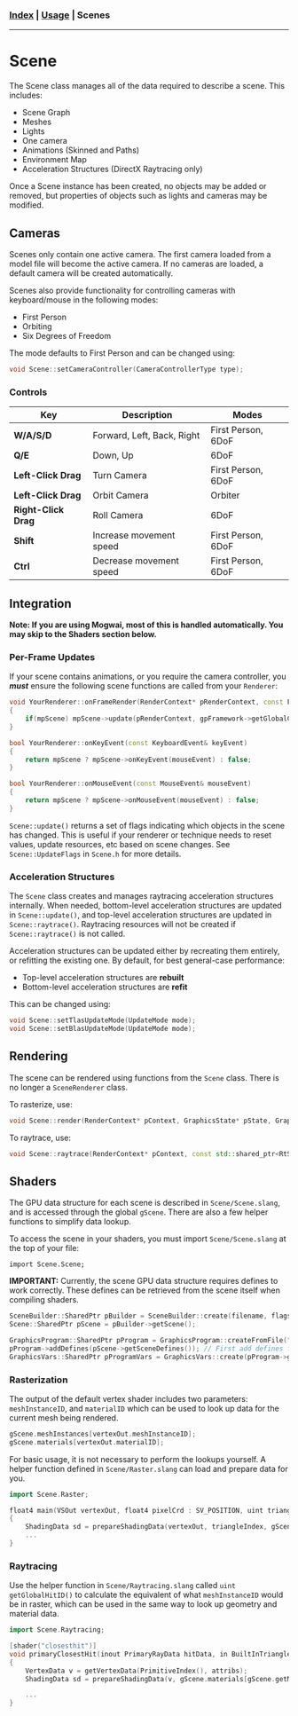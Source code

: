 ### [Index](../index.md) | [Usage](./index.md) | Scenes

--------

# Scene

The Scene class manages all of the data required to describe a scene. This includes:
- Scene Graph
- Meshes
- Lights
- One camera
- Animations (Skinned and Paths)
- Environment Map
- Acceleration Structures (DirectX Raytracing only)

Once a Scene instance has been created, no objects may be added or removed, but properties of objects such as lights and cameras may be modified.

## Cameras

Scenes only contain one active camera. The first camera loaded from a model file will become the active camera. If no cameras are loaded, a default camera will be created automatically.

Scenes also provide functionality for controlling cameras with keyboard/mouse in the following modes:
- First Person
- Orbiting
- Six Degrees of Freedom

The mode defaults to First Person and can be changed using:
```c++
void Scene::setCameraController(CameraControllerType type);
```

### Controls

| Key | Description | Modes |
| --- |-------------|-------|
| **W/A/S/D** | Forward, Left, Back, Right | First Person, 6DoF |
| **Q/E** | Down, Up | 6DoF |
| **Left-Click Drag** | Turn Camera | First Person, 6DoF |
| **Left-Click Drag** | Orbit Camera | Orbiter |
| **Right-Click Drag** | Roll Camera | 6DoF |
| **Shift** | Increase movement speed | First Person, 6DoF |
| **Ctrl** | Decrease movement speed | First Person, 6DoF |


## Integration

**Note: If you are using Mogwai, most of this is handled automatically. You may skip to the Shaders section below.**

### Per-Frame Updates

If your scene contains animations, or you require the camera controller, you ***must*** ensure the following scene functions are called from your `Renderer`:
```c++
void YourRenderer::onFrameRender(RenderContext* pRenderContext, const Fbo::SharedPtr& pTargetFbo)
{
    if(mpScene) mpScene->update(pRenderContext, gpFramework->getGlobalClock().now());
}

bool YourRenderer::onKeyEvent(const KeyboardEvent& keyEvent)
{
    return mpScene ? mpScene->onKeyEvent(mouseEvent) : false;
}

bool YourRenderer::onMouseEvent(const MouseEvent& mouseEvent)
{
    return mpScene ? mpScene->onMouseEvent(mouseEvent) : false;
}
```

`Scene::update()` returns a set of flags indicating which objects in the scene has changed. This is useful if your renderer or technique needs to reset values, update resources, etc based on scene changes. See `Scene::UpdateFlags` in `Scene.h` for more details.

### Acceleration Structures

The `Scene` class creates and manages raytracing acceleration structures internally. When needed, bottom-level acceleration structures are updated in `Scene::update()`, and top-level acceleration structures are updated in `Scene::raytrace()`. Raytracing resources will not be created if `Scene::raytrace()` is not called.

Acceleration structures can be updated either by recreating them entirely, or refitting the existing one. By default, for best general-case performance:
- Top-level acceleration structures are **rebuilt**
- Bottom-level acceleration structures are **refit**

This can be changed using:
```c++
void Scene::setTlasUpdateMode(UpdateMode mode);
void Scene::setBlasUpdateMode(UpdateMode mode);
```

## Rendering

The scene can be rendered using functions from the `Scene` class. There is no longer a `SceneRenderer` class.

To rasterize, use:
```c++
void Scene::render(RenderContext* pContext, GraphicsState* pState, GraphicsVars* pVars, RenderFlags flags = RenderFlags::None);
```

To raytrace, use:
```c++
void Scene::raytrace(RenderContext* pContext, const std::shared_ptr<RtState>& pState, const std::shared_ptr<RtProgramVars>& pVars, uvec3 dispatchDims);
```

## Shaders

The GPU data structure for each scene is described in `Scene/Scene.slang`, and is accessed through the global `gScene`. There are also a few helper functions to simplify data lookup. 

To access the scene in your shaders, you must import `Scene/Scene.slang` at the top of your file:
```
import Scene.Scene;
```

**IMPORTANT:** Currently, the scene GPU data structure requires defines to work correctly. These defines can be retrieved from the scene itself when compiling shaders.
```c++
SceneBuilder::SharedPtr pBuilder = SceneBuilder::create(filename, flags);
Scene::SharedPtr pScene = pBuilder->getScene();

GraphicsProgram::SharedPtr pProgram = GraphicsProgram::createFromFile("pixel_shader.hlsl", "", "main");
pProgram->addDefines(pScene->getSceneDefines()); // First add defines from the scene
GraphicsVars::SharedPtr pProgramVars = GraphicsVars::create(pProgram->getReflector()); // Then use
```

### Rasterization

The output of the default vertex shader includes two parameters: `meshInstanceID`, and `materialID` which can be used to look up data for the current mesh being rendered.
```c++
gScene.meshInstances[vertexOut.meshInstanceID];
gScene.materials[vertexOut.materialID];
```

For basic usage, it is not necessary to perform the lookups yourself. A helper function defined in `Scene/Raster.slang` can load and prepare data for you.

```c++
import Scene.Raster;

float4 main(VSOut vertexOut, float4 pixelCrd : SV_POSITION, uint triangleIndex : SV_PrimitiveID) : SV_TARGET
{
    ShadingData sd = prepareShadingData(vertexOut, triangleIndex, gScene.camera.posW);
    ...
}
```

### Raytracing

Use the helper function in `Scene/Raytracing.slang` called `uint getGlobalHitID()` to calculate the equivalent of what `meshInstanceID` would be in raster, which can be used in the same way to look up geometry and material data.

```c++
import Scene.Raytracing;

[shader("closesthit")]
void primaryClosestHit(inout PrimaryRayData hitData, in BuiltInTriangleIntersectionAttributes attribs)
{
    VertexData v = getVertexData(PrimitiveIndex(), attribs);
    ShadingData sd = prepareShadingData(v, gScene.materials[gScene.getMaterialID(getGlobalHitID())], WorldRayOrigin(), 0);

    ...
}
```